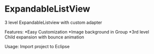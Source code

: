 ExpandableListView
==================

3 level ExpandableListview with custom adapter

Features:
*Easy Customization
*Image background in Group
*3rd level Child expansion with bounce animation


Usage:
Import project to Eclipse


